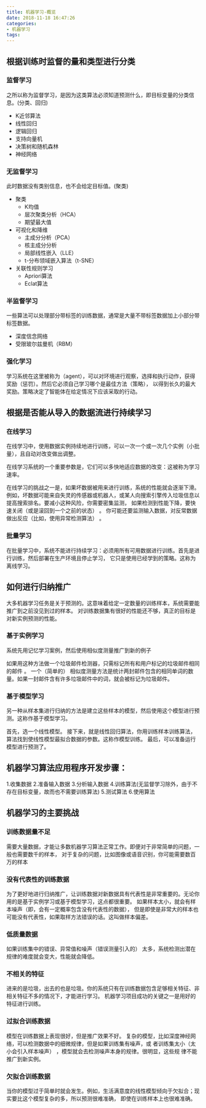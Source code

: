 ```yaml
---
title: 机器学习-概览
date: 2018-11-18 16:47:26
categories:
- 机器学习
tags:
---
```


## 根据训练时监督的量和类型进行分类

### 监督学习
之所以称为监督学习，是因为这类算法必须知道预测什么，即目标变量的分类信息。(分类、回归)

* K近邻算法
* 线性回归
* 逻辑回归
* 支持向量机
* 决策树和随机森林
* 神经网络
### 无监督学习
此时数据没有类别信息，也不会给定目标值。(聚类)

* 聚类
    - K均值
    - 层次聚类分析（HCA）
    - 期望最大值
* 可视化和降维
    - 主成分分析（PCA）
    - 核主成分分析
    - 局部线性嵌入（LLE）
    - t-分布领域嵌入算法（t-SNE）
* 关联性规则学习
    - Apriori算法
    - Eclat算法

### 半监督学习
一些算法可以处理部分带标签的训练数据，通常是大量不带标签数据加上小部分带标签数据。

* 深度信念网络
* 受限玻尔兹曼机（RBM）
### 强化学习
学习系统在这里被称为（agent），可以对环境进行观察，选择和执行动作，获得奖励（惩罚）。然后它必须自己学习哪个是最佳方法（策略），
以得到长久的最大奖励。策略决定了智能体在给定情况下应该采取的行动。

## 根据是否能从导入的数据流进行持续学习
### 在线学习
在线学习中，使用数据实例持续地进行训练，可以一次一个或一次几个实例（小批量），且自动对改变做出调整。

在线学习系统的一个重要参数是，它们可以多快地适应数据的改变：这被称为学习速率。

在线学习的挑战之一是，如果坏数据被用来进行训练，系统的性能就会逐渐下滑。
例如，坏数据可能来自失灵的传感器或机器人，或某人向搜索引擎传入垃圾信息以提高搜索排名。要减小这种风险，你需要密集监测，
如果检测到性能下降，要快速关闭（或是滚回到一个之前的状态） 。
你可能还要监测输入数据，对反常数据做出反应（比如，使用异常检测算法） 。

### 批量学习
在批量学习中，系统不能进行持续学习：必须用所有可用数据进行训练。首先是进行训练，然后部署在生产环境且停止学习，
它只是使用已经学到的策略。这称为离线学习。

## 如何进行归纳推广
大多机器学习任务是关于预测的。这意味着给定一定数量的训练样本，系统需要能推广到之前没见到过的样本。
对训练数据集有很好的性能还不够，真正的目标是对新实例预测的性能。

### 基于实例学习
系统先用记忆学习案例，然后使用相似度测量推广到新的例子

如果用这种方法做一个垃圾邮件检测器，只需标记所有和用户标记的垃圾邮件相同的邮件 。
一个（简单的） 相似度测量方法是统计两封邮件包含的相同单词的数量。如果一封邮件含有许多垃圾邮件中的词，就会被标记为垃圾邮件。

### 基于模型学习
另一种从样本集进行归纳的方法是建立这些样本的模型，然后使用这个模型进行预测。这称作基于模型学习。

首先，选一个线性模型。
接下来，就是线性回归算法，你用训练样本训练算法，算法找到使线性模型最拟合数据的参数。这称作模型训练。
最后，可以准备运行模型进行预测了。

## 机器学习算法应用程序开发步骤：

1.收集数据
2.准备输入数据
3.分析输入数据
4.训练算法(无监督学习除外，由于不存在目标变量，故而也不需要训练算法)
5.测试算法
6.使用算法

## 机器学习的主要挑战

### 训练数据量不足
需要大量数据，才能让多数机器学习算法正常工作。即便对于非常简单的问题，一般也需要数千的样本，
对于复杂的问题，比如图像或语音识别，你可能需要数百万的样本

### 没有代表性的训练数据
为了更好地进行归纳推广，让训练数据对新数据具有代表性是非常重要的。无论你用的是基于实例学习或基于模型学习，这点都很重要。
如果样本太小，就会有样本噪声（即，会有一定概率包含没有代表性的数据），
但是即使是非常大的样本也可能没有代表性，如果取样方法错误的话。这叫做样本偏差。

### 低质量数据
如果训练集中的错误、异常值和噪声（错误测量引入的） 太多，系统检测出潜在规律的难度就会变大，性能就会降低。

### 不相关的特征
进来的是垃圾，出去的也是垃圾。你的系统只有在训练数据包含足够相关特征、非相关特征不多的情况下，才能进行学习。
机器学习项目成功的关键之一是用好的特征进行训练。

### 过拟合训练数据
模型在训练数据上表现很好，但是推广效果不好。
复杂的模型，比如深度神经网络，可以检测数据中的细微规律，但是如果训练集有噪声，或
者训练集太小（太小会引入样本噪声） ，模型就会去检测噪声本身的规律。很明显，这些规
律不能推广到新实例。

### 欠拟合训练数据
当你的模型过于简单时就会发生。例如，生活满意度的线性模型倾向于欠拟合；现实要比这个模型复杂的多，所以预测很难准确，
即使在训练样本上也很难准确。